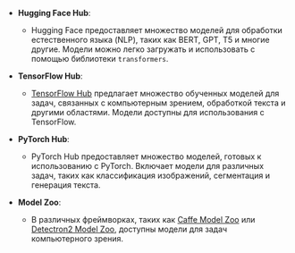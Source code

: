 - **Hugging Face Hub**:
    
    - Hugging Face предоставляет множество моделей для обработки естественного языка (NLP), таких как BERT, GPT, T5 и многие другие. Модели можно легко загружать и использовать с помощью библиотеки `transformers`.
- **TensorFlow Hub**:
    
    - [TensorFlow Hub](https://tfhub.dev/) предлагает множество обученных моделей для задач, связанных с компьютерным зрением, обработкой текста и другими областями. Модели доступны для использования с TensorFlow.
- **PyTorch Hub**:
    
    - PyTorch Hub предоставляет множество моделей, готовых к использованию с PyTorch. Включает модели для различных задач, таких как классификация изображений, сегментация и генерация текста.
- **Model Zoo**:
    
    - В различных фреймворках, таких как [Caffe Model Zoo](https://github.com/BVLC/caffe/wiki/Model-Zoo) или [Detectron2 Model Zoo](https://github.com/facebookresearch/detectron2/blob/main/MODEL_ZOO.md), доступны модели для задач компьютерного зрения.


